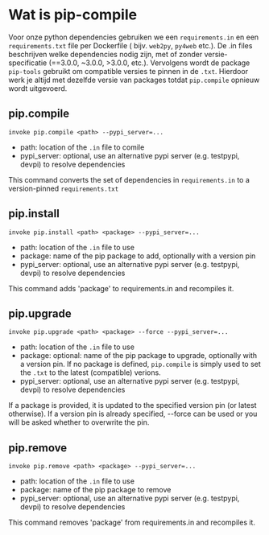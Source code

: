 # Wat is pip-compile
Voor onze python dependencies gebruiken we een `requirements.in` en een `requirements.txt` file per Dockerfile (
bijv. `web2py`, `py4web` etc.). De .in files beschrijven welke dependencies nodig zijn, met of zonder
versie-specificatie (==3.0.0, ~3.0.0, >3.0.0, etc.).
Vervolgens wordt de package `pip-tools` gebruikt om compatible versies te pinnen in de `.txt`. Hierdoor werk je altijd
met dezelfde versie van packages totdat `pip.compile` opnieuw wordt uitgevoerd.

## pip.compile

`invoke pip.compile <path> --pypi_server=...`

- path: location of the `.in` file to comile
- pypi_server: optional, use an alternative pypi server (e.g. testpypi, devpi) to resolve dependencies

This command converts the set of dependencies in `requirements.in` to a version-pinned `requirements.txt`

## pip.install

`invoke pip.install <path> <package> --pypi_server=...`

- path: location of the `.in` file to use
- package: name of the pip package to add, optionally with a version pin
- pypi_server: optional, use an alternative pypi server (e.g. testpypi, devpi) to resolve dependencies

This command adds 'package' to requirements.in and recompiles it.

## pip.upgrade

`invoke pip.upgrade <path> <package> --force --pypi_server=...`

- path: location of the `.in` file to use
- package: optional: name of the pip package to upgrade, optionally with a version pin. If no package is
  defined, `pip.compile` is simply used to set the `.txt` to the latest (compatible) verions.
- pypi_server: optional, use an alternative pypi server (e.g. testpypi, devpi) to resolve dependencies

If a package is provided, it is updated to the specified version pin (or latest otherwise). If a version pin is already
specified, --force can be used or you will be asked whether to overwrite the pin.

## pip.remove

`invoke pip.remove <path> <package> --pypi_server=...`

- path: location of the `.in` file to use
- package: name of the pip package to remove
- pypi_server: optional, use an alternative pypi server (e.g. testpypi, devpi) to resolve dependencies

This command removes 'package' from requirements.in and recompiles it.
